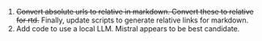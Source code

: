 1. ~~Convert absolute urls to relative in markdown. Convert these to relative for rtd.~~ Finally, update scripts to generate relative links for markdown.
1. Add code to use a local LLM. Mistral appears to be best candidate.
